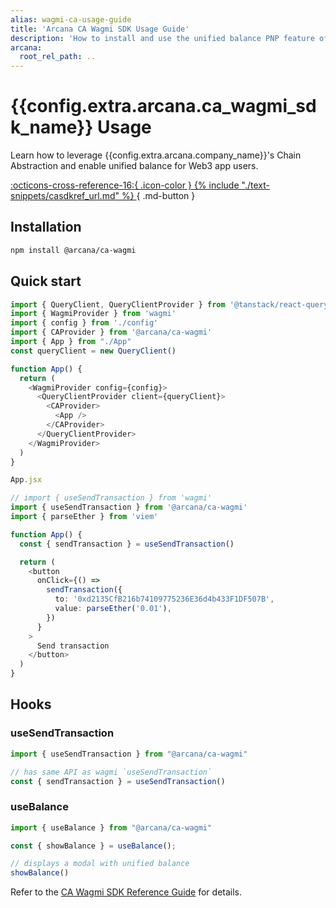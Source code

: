```yaml
---
alias: wagmi-ca-usage-guide
title: 'Arcana CA Wagmi SDK Usage Guide'
description: 'How to install and use the unified balance PNP feature of Arcana CA Wagmi SDK with a Wagmi app.'
arcana:
  root_rel_path: ..
---
```


<!--
Note, this is a pure markdown file with no mkdocs related tags or keywords. It is a copy 
of the file in the `ca` repo: https://github.com/arcana-network/ca-wagmi/blob/main/readme.md
-->

# {{config.extra.arcana.ca_wagmi_sdk_name}} Usage

Learn how to leverage {{config.extra.arcana.company_name}}'s Chain Abstraction and enable unified balance for Web3 app users.

[:octicons-cross-reference-16:{ .icon-color } {% include "./text-snippets/casdkref_url.md" %} ](https://ca-sdk-ref-guide.netlify.app/){ .md-button }

## Installation

```sh
npm install @arcana/ca-wagmi
```

## Quick start

```ts
import { QueryClient, QueryClientProvider } from '@tanstack/react-query'
import { WagmiProvider } from 'wagmi'
import { config } from './config'
import { CAProvider } from '@arcana/ca-wagmi'
import { App } from "./App"
const queryClient = new QueryClient()

function App() {
  return (
    <WagmiProvider config={config}>
      <QueryClientProvider client={queryClient}>
        <CAProvider>
          <App />
        </CAProvider>
      </QueryClientProvider>
    </WagmiProvider>
  )
}
```

```ts
App.jsx

// import { useSendTransaction } from 'wagmi'
import { useSendTransaction } from '@arcana/ca-wagmi'
import { parseEther } from 'viem'

function App() {
  const { sendTransaction } = useSendTransaction()

  return (
    <button
      onClick={() =>
        sendTransaction({
          to: '0xd2135CfB216b74109775236E36d4b433F1DF507B',
          value: parseEther('0.01'),
        })
      }
    >
      Send transaction
    </button>
  )
}
```

## Hooks

### useSendTransaction

```ts
import { useSendTransaction } from "@arcana/ca-wagmi"

// has same API as wagmi `useSendTransaction`
const { sendTransaction } = useSendTransaction() 
```

### useBalance

```ts
import { useBalance } from "@arcana/ca-wagmi"

const { showBalance } = useBalance();

// displays a modal with unified balance
showBalance()
```

Refer to the [CA Wagmi SDK Reference Guide](https://ca-wagmi-sdk-ref-guide.netlify.app/) for details.